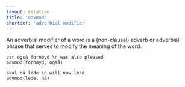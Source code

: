 ```yaml
---
layout: relation
title: 'advmod'
shortdef: 'adverbial modifier'
---
```

An adverbial modifier of a word is a (non-clausal) adverb or adverbial phrase that serves to modify the meaning of the word.

~~~ sdparse
var også fornøyd \n was also pleased
advmod(fornøyd, også)
~~~

~~~ sdparse
skal nå lede \n will now lead
advmod(lede, nå)
~~~
<!-- Interlanguage links updated Čt lis 12 09:43:11 CET 2020 -->
